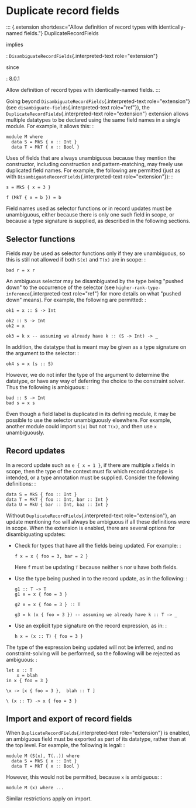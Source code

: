 Duplicate record fields
=======================

::: {.extension shortdesc="Allow definition of record types with identically-named fields."}
DuplicateRecordFields

implies

:   `DisambiguateRecordFields`{.interpreted-text role="extension"}

since

:   8.0.1

Allow definition of record types with identically-named fields.
:::

Going beyond `DisambiguateRecordFields`{.interpreted-text
role="extension"} (see `disambiguate-fields`{.interpreted-text
role="ref"}), the `DuplicateRecordFields`{.interpreted-text
role="extension"} extension allows multiple datatypes to be declared
using the same field names in a single module. For example, it allows
this: :

    module M where
      data S = MkS { x :: Int }
      data T = MkT { x :: Bool }

Uses of fields that are always unambiguous because they mention the
constructor, including construction and pattern-matching, may freely use
duplicated field names. For example, the following are permitted (just
as with `DisambiguateRecordFields`{.interpreted-text role="extension"}):
:

    s = MkS { x = 3 }

    f (MkT { x = b }) = b

Field names used as selector functions or in record updates must be
unambiguous, either because there is only one such field in scope, or
because a type signature is supplied, as described in the following
sections.

Selector functions
------------------

Fields may be used as selector functions only if they are unambiguous,
so this is still not allowed if both `S(x)` and `T(x)` are in scope: :

    bad r = x r

An ambiguous selector may be disambiguated by the type being \"pushed
down\" to the occurrence of the selector (see
`higher-rank-type-inference`{.interpreted-text role="ref"} for more
details on what \"pushed down\" means). For example, the following are
permitted: :

    ok1 = x :: S -> Int

    ok2 :: S -> Int
    ok2 = x

    ok3 = k x -- assuming we already have k :: (S -> Int) -> _

In addition, the datatype that is meant may be given as a type signature
on the argument to the selector: :

    ok4 s = x (s :: S)

However, we do not infer the type of the argument to determine the
datatype, or have any way of deferring the choice to the constraint
solver. Thus the following is ambiguous: :

    bad :: S -> Int
    bad s = x s

Even though a field label is duplicated in its defining module, it may
be possible to use the selector unambiguously elsewhere. For example,
another module could import `S(x)` but not `T(x)`, and then use `x`
unambiguously.

Record updates
--------------

In a record update such as `e { x = 1 }`, if there are multiple `x`
fields in scope, then the type of the context must fix which record
datatype is intended, or a type annotation must be supplied. Consider
the following definitions: :

    data S = MkS { foo :: Int }
    data T = MkT { foo :: Int, bar :: Int }
    data U = MkU { bar :: Int, baz :: Int }

Without `DuplicateRecordFields`{.interpreted-text role="extension"}, an
update mentioning `foo` will always be ambiguous if all these
definitions were in scope. When the extension is enabled, there are
several options for disambiguating updates:

-   Check for types that have all the fields being updated. For example:
    :

        f x = x { foo = 3, bar = 2 }

    Here `f` must be updating `T` because neither `S` nor `U` have both
    fields.

-   Use the type being pushed in to the record update, as in the
    following: :

        g1 :: T -> T
        g1 x = x { foo = 3 }

        g2 x = x { foo = 3 } :: T

        g3 = k (x { foo = 3 }) -- assuming we already have k :: T -> _

-   Use an explicit type signature on the record expression, as in: :

        h x = (x :: T) { foo = 3 }

The type of the expression being updated will not be inferred, and no
constraint-solving will be performed, so the following will be rejected
as ambiguous: :

    let x :: T
        x = blah
    in x { foo = 3 }

    \x -> [x { foo = 3 },  blah :: T ]

    \ (x :: T) -> x { foo = 3 }

Import and export of record fields
----------------------------------

When `DuplicateRecordFields`{.interpreted-text role="extension"} is
enabled, an ambiguous field must be exported as part of its datatype,
rather than at the top level. For example, the following is legal: :

    module M (S(x), T(..)) where
      data S = MkS { x :: Int }
      data T = MkT { x :: Bool }

However, this would not be permitted, because `x` is ambiguous: :

    module M (x) where ...

Similar restrictions apply on import.
